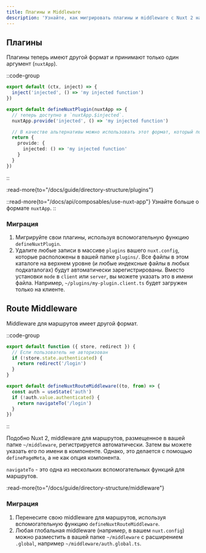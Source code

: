 ```yaml
---
title: Плагины и Middleware
description: 'Узнайте, как мигрировать плагины и middleware с Nuxt 2 на Nuxt 3.'
---
```


## Плагины

Плагины теперь имеют другой формат и принимают только один аргумент (`nuxtApp`).

::code-group

```js [Nuxt 2]
export default (ctx, inject) => {
  inject('injected', () => 'my injected function')
})
```

```ts [Nuxt 3]
export default defineNuxtPlugin(nuxtApp => {
  // теперь доступно в `nuxtApp.$injected`.
  nuxtApp.provide('injected', () => 'my injected function')

  // В качестве альтернативы можно использовать этот формат, который поставляется с автоматической поддержкой типов
  return {
    provide: {
      injected: () => 'my injected function'
    }
  }
})
```

::

:read-more{to="/docs/guide/directory-structure/plugins"}

::read-more{to="/docs/api/composables/use-nuxt-app"}
Узнайте больше о формате `nuxtApp`.
::

### Миграция

1. Мигрируйте свои плагины, используя вспомогательную функцию `defineNuxtPlugin`.
2. Удалите любые записи в массиве `plugins` вашего `nuxt.config`, которые расположены в вашей папке `plugins/`. Все файлы в этом каталоге на верхнем уровне (и любые индексные файлы в любых подкаталогах) будут автоматически зарегистрированы. Вместо установки `mode` в `client` или `server`, вы можете указать это в имени файла. Например, `~/plugins/my-plugin.client.ts` будет загружен только на клиенте.

## Route Middleware

Middleware для маршрутов имеет другой формат.

::code-group

```js [Nuxt 2]
export default function ({ store, redirect }) {
  // Если пользователь не авторизован
  if (!store.state.authenticated) {
    return redirect('/login')
  }
}
```

```ts [Nuxt 3]
export default defineNuxtRouteMiddleware((to, from) => {
  const auth = useState('auth')
  if (!auth.value.authenticated) {
    return navigateTo('/login')
  }
})
```

::

Подобно Nuxt 2, middleware для маршрутов, размещенное в вашей папке `~/middleware`, регистрируется автоматически. Затем вы можете указать его по имени в компоненте. Однако, это делается с помощью `definePageMeta`, а не как опция компонента.

`navigateTo` - это одна из нескольких вспомогательных функций для маршрутов.

:read-more{to="/docs/guide/directory-structure/middleware"}

### Миграция

1. Перенесите свою middleware для маршрутов, используя вспомогательную функцию `defineNuxtRouteMiddleware`.
2. Любая глобальная middleware (например, в вашем `nuxt.config`) можно разместить в вашей папке `~/middleware` с расширением `.global`, например `~/middleware/auth.global.ts`.

